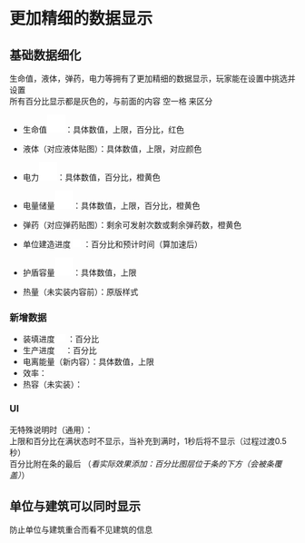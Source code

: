 # 更加精细的数据显示
## 基础数据细化
生命值，液体，弹药，电力等拥有了更加精细的数据显示，玩家能在设置中挑选并设置  
所有百分比显示都是灰色的，与前面的内容 空一格 来区分
- 生命值![alt text](图/health.png)：具体数值，上限，百分比，红色  

- 液体（对应液体贴图）：具体数值，上限，对应颜色  
- 电力![alt text](图/lighting.png)：具体数值，百分比，橙黄色  
- 电量储量![alt text](图/battery.png)：具体数值，上限，百分比，橙黄色
- 弹药（对应弹药贴图）：剩余可发射次数或剩余弹药数，橙黄色
- 单位建造进度 ![alt text](图/hammer.png) ：百分比和预计时间（算加速后）
- 护盾容量![alt text](图/shields.png)：具体数值，上限
- 热量（未实装内容前）：原版样式
### 新增数据
- 装填进度 ![alt text](图/refresh.png) ：百分比
- 生产进度 ![alt text](图/crafting.png) ：百分比
- 电离能量（新内容）：具体数值，上限
- 效率：
- 热容（未实装）：
### UI
无特殊说明时（通用）：    
上限和百分比在满状态时不显示，当补充到满时，1秒后将不显示（过程过渡0.5秒）  
百分比附在条的最后  （*看实际效果添加：百分比图层位于条的下方（会被条覆盖）*）
## 单位与建筑可以同时显示
防止单位与建筑重合而看不见建筑的信息